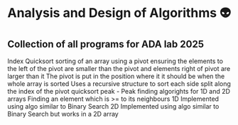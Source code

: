# Analysis and Design of Algorithms 👽
## Collection of all programs for ADA lab 2025

Index
 Quicksort
sorting of an array using a pivot ensuring the elements to the left of the pivot are smaller than the pivot and elements right of pivot are larger than it
The pivot is put in the position where it it should be when the whole array is sorted
Uses a recursive structure to sort each side split along the index of the pivot
quicksort
 peak - Peak finding algorights for 1D and 2D arrays
Finding an element which is >= to its neighbours
 1D
Implemented using algo similar to Binary Search
 2D
Implemented using algo similar to Binary Search but works in a 2D array
